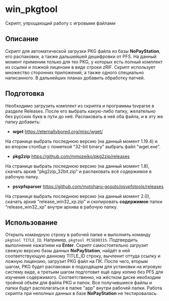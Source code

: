 # win_pkgtool
Скрипт, упрощающий работу с игровыми файлами

## Описание
Скрипт для автоматической загрузки PKG файла из базы **NoPayStation**, его распаковки,
а также дальшейшей дешифровки от PFS.
На данный момент применим только для тех PKG, у которых есть полный комплект из
ссылки и ложной лицензии в виде строки zRIF.
Скрипт использует множество сторонних приложений, а также одного специально написанного.
В дальнейших планах добавить обработку патчей.

## Подготовка
Необходимо загрузить комплект из скрипта и программы tsvparse в разделе Releases.
После его выбрать какую-либо папку, желательно без русских букв в пути до неё.
Распаковать в неё оба файла, и в эту же папку добавить:
* **wget** https://eternallybored.org/misc/wget/

На странице выбрать последнюю версию (на данный момент 1.19.4) и во втором столбце
с пометкой "32-bit binary" выбрать файл "wget.exe".
* **pkg2zip** https://github.com/mmozeiko/pkg2zip/releases

На странице выбрать последнюю версию (на данный момент 1.8), скачать архив
"pkg2zip_32bit.zip" и распаковать всё содержимое в рабочую папку.
* **psvpfsparser** https://github.com/motoharu-gosuto/psvpfstools/releases

На странице выбрать последнюю версию (на данный момент 2.0), скачать архив
"release_win32_xp.zip" и скопировать **содержимое** папки "release_win32_xp" внутри
архива в рабочую папку.

## Использование
Открыть командную строку в рабочей папке и выполнить команду `pkgtool TITLE_ID`.
Например, `pkgtool PCSE00315`. Подтвердить выполнение нажатием на **Enter**.
Скрипт самостоятельно загрузит свежую версию базы данных **NoPayStation**,
найдёт в ней соответствующую данному TITLE_ID строку, вычленит оттуда ссылку и
ложную лицензию, загрузит PKG файл на ПК. После чего, вторым шагом, PKG будет
распакован в подходящем для установки на игровую систему виде, а третьим шагом
подготовит ещё одну копию без PFS для изучения содержимого.
Соответственно, на жёстком диске необходим тройной объём для файла PKG и папок.
Все получившиеся файлы и папки будут располагаться в папке "app" внутри рабочей
папки. Работа скрипта при неполных данных в базе **NoPayStation** не тестировалась.
